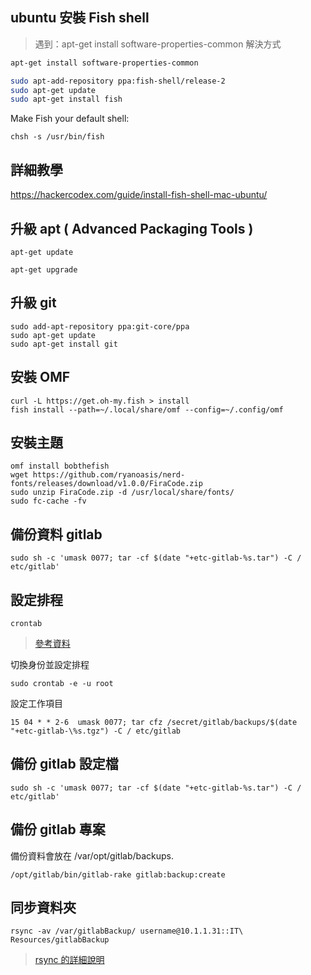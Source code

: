 ## ubuntu 安裝 Fish shell

> 遇到：apt-get install software-properties-common
解決方式
``` sh
apt-get install software-properties-common
```

``` sh
sudo apt-add-repository ppa:fish-shell/release-2
sudo apt-get update
sudo apt-get install fish
```

Make Fish your default shell:
```
chsh -s /usr/bin/fish
```

詳細教學
----
https://hackercodex.com/guide/install-fish-shell-mac-ubuntu/

升級 apt ( Advanced Packaging Tools )
----
```
apt-get update
```
```
apt-get upgrade
```


升級 git 
---
```
sudo add-apt-repository ppa:git-core/ppa  
sudo apt-get update  
sudo apt-get install git  
```

安裝 OMF
---
```
curl -L https://get.oh-my.fish > install
fish install --path=~/.local/share/omf --config=~/.config/omf
```

安裝主題
---
```
omf install bobthefish
wget https://github.com/ryanoasis/nerd-fonts/releases/download/v1.0.0/FiraCode.zip
sudo unzip FiraCode.zip -d /usr/local/share/fonts/
sudo fc-cache -fv
```


備份資料 gitlab 
---
```
sudo sh -c 'umask 0077; tar -cf $(date "+etc-gitlab-%s.tar") -C / etc/gitlab'
```


設定排程
---
```
crontab
```
> [參考資料](https://code.kpman.cc/2015/02/11/%E5%88%A9%E7%94%A8-crontab-%E4%BE%86%E5%81%9A-Linux-%E5%9B%BA%E5%AE%9A%E6%8E%92%E7%A8%8B/)

切換身份並設定排程
```
sudo crontab -e -u root
```
設定工作項目
```
15 04 * * 2-6  umask 0077; tar cfz /secret/gitlab/backups/$(date "+etc-gitlab-\%s.tgz") -C / etc/gitlab
```

備份 gitlab 設定檔
---
```
sudo sh -c 'umask 0077; tar -cf $(date "+etc-gitlab-%s.tar") -C / etc/gitlab'
```

備份 gitlab 專案
---
備份資料會放在 /var/opt/gitlab/backups.
```
/opt/gitlab/bin/gitlab-rake gitlab:backup:create
```

同步資料夾
---
```
rsync -av /var/gitlabBackup/ username@10.1.1.31::IT\ Resources/gitlabBackup
```
> [rsync 的詳細說明](http://newsletter.ascc.sinica.edu.tw/news/read_news.php?nid=1742)


